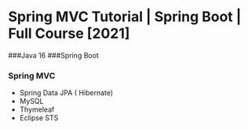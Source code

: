 # Spring MVC Tutorial | Spring Boot | Full Course [2021]

###Java 16
###Spring Boot
### Spring MVC
- Spring Data JPA ( Hibernate)
- MySQL
- Thymeleaf
- Eclipse STS

